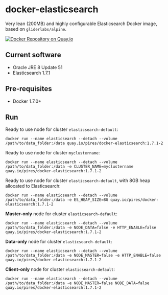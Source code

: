 # docker-elasticsearch

Very lean (200MB) and highly configurable Elasticsearch Docker image, based on `gliderlabs/alpine`.

[![Docker Repository on Quay.io](https://quay.io/repository/pires/docker-elasticsearch/status "Docker Repository on Quay.io")](https://quay.io/repository/pires/docker-elasticsearch)

## Current software

* Oracle JRE 8 Update 51
* Elasticsearch 1.7.1

## Pre-requisites

* Docker 1.7.0+

## Run

Ready to use node for cluster `elasticsearch-default`:
```
docker run --name elasticsearch --detach --volume /path/to/data_folder:/data quay.io/pires/docker-elasticsearch:1.7.1-2
```

Ready to use node for cluster `myclustername`:
```
docker run --name elasticsearch --detach --volume /path/to/data_folder:/data -e CLUSTER_NAME=myclustername quay.io/pires/docker-elasticsearch:1.7.1-2
```

Ready to use node for cluster `elasticsearch-default`, with 8GB heap allocated to Elasticsearch:
```
docker run --name elasticsearch --detach --volume /path/to/data_folder:/data -e ES_HEAP_SIZE=8G quay.io/pires/docker-elasticsearch:1.7.1-2
```

**Master-only** node for cluster `elasticsearch-default`:
```
docker run --name elasticsearch --detach --volume /path/to/data_folder:/data -e NODE_DATA=false -e HTTP_ENABLE=false quay.io/pires/docker-elasticsearch:1.7.1-2
```

**Data-only** node for cluster `elasticsearch-default`:
```
docker run --name elasticsearch --detach --volume /path/to/data_folder:/data -e NODE_MASTER=false -e HTTP_ENABLE=false quay.io/pires/docker-elasticsearch:1.7.1-2
```

**Client-only** node for cluster `elasticsearch-default`:
```
docker run --name elasticsearch --detach --volume /path/to/data_folder:/data -e NODE_MASTER=false NODE_DATA=false quay.io/pires/docker-elasticsearch:1.7.1-2
```
